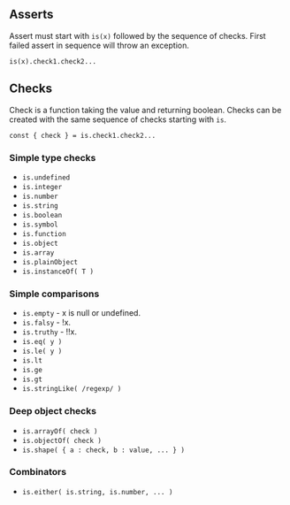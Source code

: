 ## Asserts

Assert must start with `is(x)` followed by the sequence of checks. First failed assert in sequence will throw an exception.

    is(x).check1.check2...

## Checks

Check is a function taking the value and returning boolean. Checks can be created with the same sequence of checks starting with `is`.

    const { check } = is.check1.check2...

### Simple type checks

- `is.undefined`
- `is.integer`
- `is.number`
- `is.string`
- `is.boolean`
- `is.symbol`
- `is.function`
- `is.object`
- `is.array`
- `is.plainObject`
- `is.instanceOf( T )`

### Simple comparisons

- `is.empty` - x is null or undefined.
- `is.falsy` - !x.
- `is.truthy` - !!x.
- `is.eq( y )`
- `is.le( y )`
- `is.lt`
- `is.ge`
- `is.gt`
- `is.stringLike( /regexp/ )`

### Deep object checks

- `is.arrayOf( check )`
- `is.objectOf( check )`
- `is.shape( { a : check, b : value, ... } )`

### Combinators

-  `is.either( is.string, is.number, ... )`